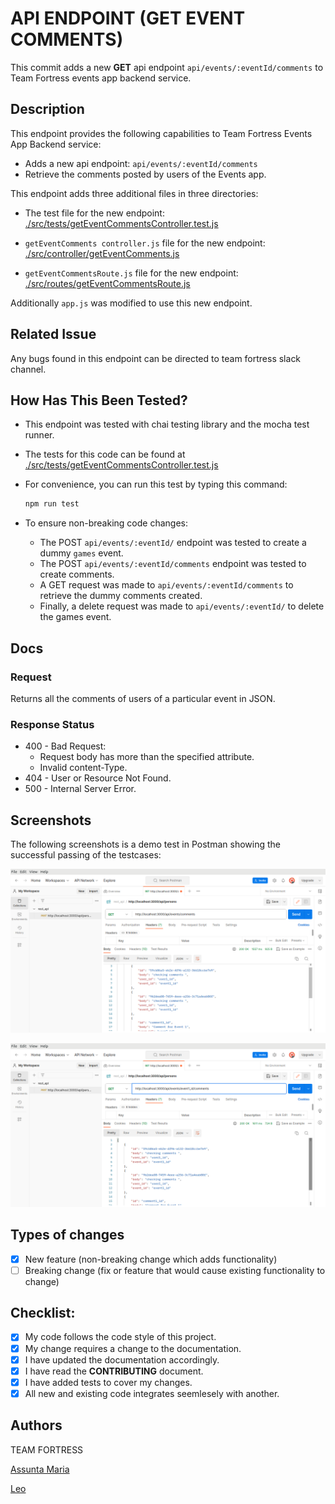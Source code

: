 # API ENDPOINT (GET EVENT COMMENTS)

This commit adds a new **GET** api endpoint `api/events/:eventId/comments` to Team Fortress events app backend service.

## Description
This endpoint provides the following capabilities to Team Fortress Events App Backend service:
* Adds a new api endpoint: `api/events/:eventId/comments`
* Retrieve the comments posted by users of the Events app.

This endpoint adds three additional files in three directories:
- The test file for the new endpoint: [./src/tests/getEventCommentsController.test.js](./src/tests/getEventCommentsController.test.js)

- `getEventComments controller.js` file for the new endpoint: [./src/controller/getEventComments.js](./src/tests/getEventCommentsController.test.js)

- `getEventCommentsRoute.js` file for the new endpoint: [./src/routes/getEventCommentsRoute.js](./src/tests/getEventCommentsController.test.js)

Additionally `app.js` was modified to use this new endpoint.

## Related Issue
Any bugs found in this endpoint can be directed to team fortress slack channel.

## How Has This Been Tested?
- This endpoint was tested with chai testing library and the mocha test runner.

- The tests for this code can be found at [./src/tests/getEventCommentsController.test.js](./src/tests/getEventCommentsController.test.js)

- For convenience, you can run this test by typing this command:
  ```bash
  npm run test
  ```

- To ensure non-breaking code changes:
  * The POST `api/events/:eventId/` endpoint was tested to create a dummy `games` event.
  * The POST `api/events/:eventId/comments` endpoint was tested to create comments.
  * A GET request was made to `api/events/:eventId/comments` to retrieve the dummy comments created.
  * Finally, a delete request was made to `api/events/:eventId/` to delete the games event.

## Docs
### Request
Returns all the comments of users of a particular event in JSON.

### Response Status
* 400 - Bad Request:
  - Request body has more than the specified attribute.
  - Invalid content-Type.
* 404 - User or Resource Not Found.
* 500 - Internal Server Error.


## Screenshots
The following screenshots is a demo test in Postman showing the successful passing of the testcases:

![](/screenshots/all_comments.png)

![](/screenshots/comment_by_id.png)

## Types of changes
- [x] New feature (non-breaking change which adds functionality)
- [ ] Breaking change (fix or feature that would cause existing functionality to change)

## Checklist:
- [x] My code follows the code style of this project.
- [x] My change requires a change to the documentation.
- [x] I have updated the documentation accordingly.
- [x] I have read the **CONTRIBUTING** document.
- [x] I have added tests to cover my changes.
- [x] All new and existing code integrates seemlesely with another.

## Authors
TEAM FORTRESS

[Assunta Maria](https://github.com/G-RIMA)

[Leo](https://github.com/leoemaxie)

